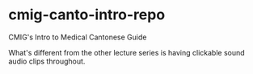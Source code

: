 # cmig-canto-intro-repo
CMIG's Intro to Medical Cantonese Guide

What's different from the other lecture series is having clickable sound audio clips throughout.
